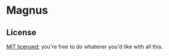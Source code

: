 # Magnus

## License

[MIT licensed](LICENSE); you're free to do whatever you'd like with all this.
